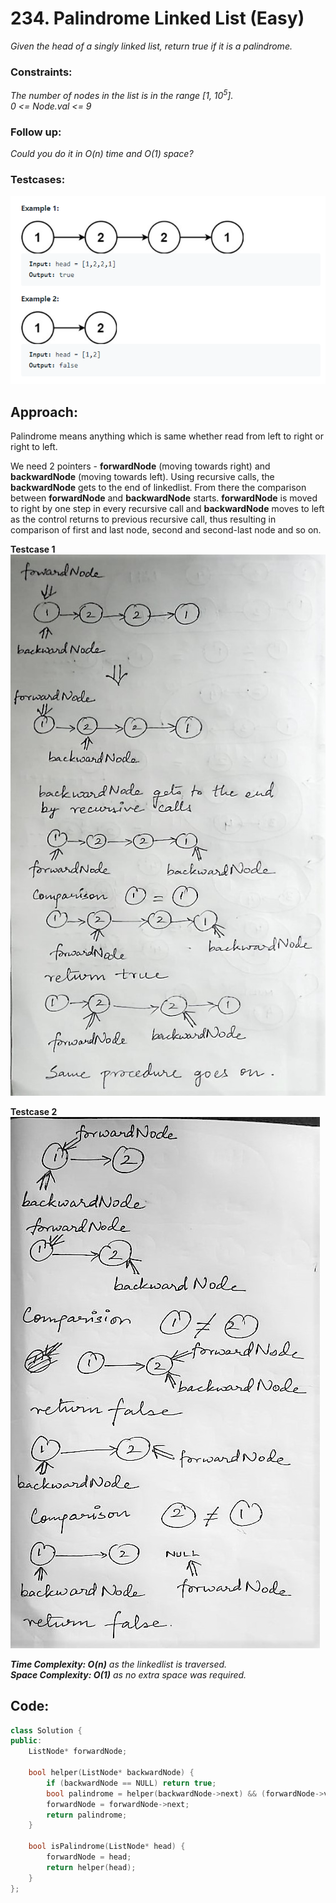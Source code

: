 # 234. Palindrome Linked List (Easy)

_Given the head of a singly linked list, return true if it is a palindrome._

### **Constraints:**

_The number of nodes in the list is in the range [1, 10<sup>5</sup>].  
 0 <= Node.val <= 9_

### **Follow up:**

_Could you do it in O(n) time and O(1) space?_

### **Testcases:**

![Testcases](/images/leetcode-234palindromeLinkedList-testcases.png)

## Approach:

Palindrome means anything which is same whether read from left to right or right to left.

We need 2 pointers - **forwardNode** (moving towards right) and **backwardNode** (moving towards left).
Using recursive calls, the **backwardNode** gets to the end of linkedlist. From there the comparison between **forwardNode** and **backwardNode** starts. **forwardNode** is moved to right by one step in every recursive call and **backwardNode** moves to left as the control returns to previous recursive call, thus resulting in comparison of first and last node, second and second-last node and so on.

**Testcase 1**  
![Explanation1](/images/leetcode-234palindromeLinkedList-explanation1.jpeg)

**Testcase 2**  
![Explanation2](/images/leetcode-234palindromeLinkedList-explanation2.jpeg)

_**Time Complexity: O(n)** as the linkedlist is traversed.  
**Space Complexity: O(1)** as no extra space was required._

## Code:

```cpp
class Solution {
public:
    ListNode* forwardNode;

    bool helper(ListNode* backwardNode) {
        if (backwardNode == NULL) return true;
        bool palindrome = helper(backwardNode->next) && (forwardNode->val == backwardNode->val);
        forwardNode = forwardNode->next;
        return palindrome;
    }

    bool isPalindrome(ListNode* head) {
        forwardNode = head;
        return helper(head);
    }
};
```
